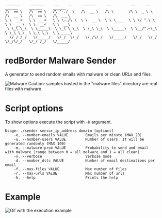 ```
 ______     ______     __    __     ______     __         __     __     ______     ______     ______    
/\  == \   /\  == \   /\ "-./  \   /\  __ \   /\ \       /\ \  _ \ \   /\  __ \   /\  == \   /\  ___\   
\ \  __<   \ \  __<   \ \ \-./\ \  \ \  __ \  \ \ \____  \ \ \/ ".\ \  \ \  __ \  \ \  __<   \ \  __\   
 \ \_\ \_\  \ \_____\  \ \_\ \ \_\  \ \_\ \_\  \ \_____\  \ \__/".~\_\  \ \_\ \_\  \ \_\ \_\  \ \_____\
  \/_/ /_/   \/_____/   \/_/  \/_/   \/_/\/_/   \/_____/   \/_/   \/_/   \/_/\/_/   \/_/ /_/   \/_____/
```                                                                                                        

# redBorder Malware Sender

A generator to send random emails with malware or clean URLs and files.

![Malware](http://jaime-dulceguerrero.com/wp-content/uploads/2014/02/danger-32x32.png)
Caution: samples hosted in the "malware files" directory are real files with malware.

# Script options

To show options execute the script with `-h` argument.

```
Usage: ./sender sensor_ip_address domain [options]
    -e, --number-emails VALUE        Emails per minute (MAX 20)
    -u, --number-users VALUE         Number of users. It will be generated randomly (MAX 100)
    -m, --malware-prob VALUE         Probability to send and email with malware (range between 0 = all malware and 1 = all clean)
    -v, --verbose                    Verbose mode
    -d, --number_dsts VALUE          Number of email destinations per email
    -f, --max-files VALUE            Max number of files
    -r, --max-urls VALUE             Max number of urls
    -h, --help                       Prints the help
```

# Example

![Gif with the execution example](https://gitlab.redborder.lan/uploads/web-developers/redborder-malware-sender/76954f633c/malware.gif)
